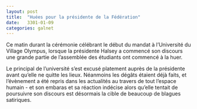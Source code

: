 ```yaml
---
layout: post
title:  "Huées pour la présidente de la Fédération"
date:   3301-01-09
categories: galnet
---
```

Ce matin durant la cérémonie célébrant le début du mandat à l’Université du Village Olympus, lorsque la présidente Halsey a commencé son discours une grande partie de l’assemblée des étudiants ont commencé à la huer.

Le principal de l’université s’est excusé platement auprès de la présidente avant qu’elle ne quitte les lieux.
Néanmoins les dégâts étaient déjà faits, et l’évènement a été repris dans les actualités au travers de tout l’espace humain - et son embaras et sa réaction indécise alors qu’elle tentait de poursuivre son discours est désormais la cible de beaucoup de blagues satiriques.
